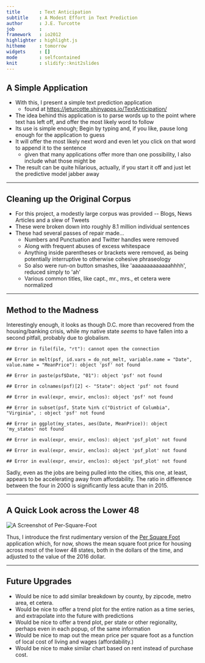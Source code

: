 ```yaml
--- 
title       : Text Anticipation
subtitle    : A Modest Effort in Text Prediction
author      : J.E. Turcotte
job         : 
framework   : io2012   
highlighter : highlight.js 
hitheme     : tomorrow
widgets     : []           
mode        : selfcontained 
knit        : slidify::knit2slides
--- 
```


## A Simple Application

* With this, I present a simple text prediction application
  * found at https://jeturcotte.shinyapps.io/TextAnticipation/
* The idea behind this application is to parse words up to the point where text has left off, and offer the most likely word to follow
* Its use is simple enough; Begin by typing and, if you like, pause long enough for the application to guess
* It will offer the most likely next word and even let you click on that word to append it to the sentence
  * given that many applications offer more than one possibility, I also include what those might be
* The result can be quite hilarious, actually, if you start it off and just let the predictive model jabber away

--- 

## Cleaning up the Original Corpus

* For this project, a modestly large corpus was provided -- Blogs, News Articles and a slew of Tweets
* These were broken down into roughly 8.1 million individual sentences
* These had several passes of repair made... 
  * Numbers and Punctuation and Twitter handles were removed
  * Along with frequent abuses of excess whitespace
  * Anything inside parentheses or brackets were removed, as being potentially interruptive to otherwise cohesive phraseology
  * So also were run-on button smashes, like 'aaaaaaaaaaaaahhhh', reduced simply to 'ah'
  * Various common titles, like capt., mr., mrs., et cetera were normalized

--- 

## Method to the Madness

Interestingly enough, it looks as though D.C. more than recovered from the housing/banking crisis, while my native state *seems* to have fallen into a second pitfall, probably due to globalism.


```
## Error in file(file, "rt"): cannot open the connection
```

```
## Error in melt(psf, id.vars = do_not_melt, variable.name = "Date", value.name = "MeanPrice"): object 'psf' not found
```

```
## Error in paste(psf$Date, "01"): object 'psf' not found
```

```
## Error in colnames(psf)[2] <- "State": object 'psf' not found
```

```
## Error in eval(expr, envir, enclos): object 'psf' not found
```

```
## Error in subset(psf, State %in% c("District of Columbia", "Virginia", : object 'psf' not found
```

```
## Error in ggplot(my_states, aes(Date, MeanPrice)): object 'my_states' not found
```

```
## Error in eval(expr, envir, enclos): object 'psf_plot' not found
```

```
## Error in eval(expr, envir, enclos): object 'psf_plot' not found
```

```
## Error in eval(expr, envir, enclos): object 'psf_plot' not found
```

Sadly, even as the jobs are being pulled into the cities, this one, at least, appears to be accelerating away from affordability.  The ratio in difference between the four in 2000 is significantly less acute than in 2015.

---

## A Quick Look across the Lower 48

![A Screenshot of Per-Square-Foot](assets/img/screenshot.png)

Thus, I introduce the first rudimentary version of the [Per Square Foot](https://jeturcotte.shinyapps.io/per-square-foot/) application which, for now, shows the mean square foot price for housing across most of the lower 48 states, both in the dollars of the time, and adjusted to the value of the 2016 dollar.

---

## Future Upgrades

* Would be nice to add similar breakdown by county, by zipcode, metro area, et cetera.
* Would be nice to offer a trend plot for the entire nation as a time series, and extrapolate into the future with predictions
* Would be nice to offer a trend plot, per state or other regionality, perhaps even in each popup, of the same information
* Would be nice to map out the mean price per square foot as a function of local cost of living and wages (affordability.)
* Would be nice to make similar chart based on rent instead of purchase cost.


